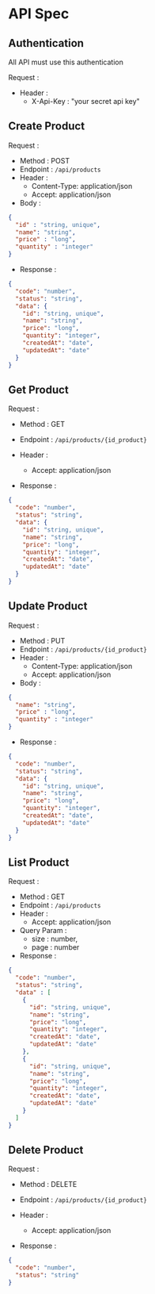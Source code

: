 # API Spec

## Authentication

All API must use this authentication

Request :
- Header :
  - X-Api-Key : "your secret api key"

## Create Product

Request :
- Method : POST
- Endpoint : `/api/products`
- Header :
  - Content-Type: application/json
  - Accept: application/json
- Body :

```json
{
  "id" : "string, unique",
  "name": "string",
  "price" : "long",
  "quantity" : "integer"
}
```

- Response :

```json
{
  "code": "number",
  "status": "string",
  "data": {
    "id": "string, unique",
    "name": "string",
    "price": "long",
    "quantity": "integer",
    "createdAt": "date",
    "updatedAt": "date"
  }
}
```

## Get Product

Request :
- Method : GET
- Endpoint : `/api/products/{id_product}`
- Header :
  - Accept: application/json

- Response :

```json
{
  "code": "number",
  "status": "string",
  "data": {
    "id": "string, unique",
    "name": "string",
    "price": "long",
    "quantity": "integer",
    "createdAt": "date",
    "updatedAt": "date"
  }
}
```

## Update Product

Request :
- Method : PUT  
- Endpoint : `/api/products/{id_product}`
- Header :
  - Content-Type: application/json
  - Accept: application/json
- Body :

```json
{
  "name": "string",
  "price" : "long",
  "quantity" : "integer"
}
```

- Response :

```json
{
  "code": "number",
  "status": "string",
  "data": {
    "id": "string, unique",
    "name": "string",
    "price": "long",
    "quantity": "integer",
    "createdAt": "date",
    "updatedAt": "date"
  }
}
```

## List Product

Request :
- Method : GET
- Endpoint : `/api/products`
- Header :
  - Accept: application/json
- Query Param :
  - size : number,
  - page : number
- Response :

```json
{
  "code": "number",
  "status": "string",
  "data" : [
    {
      "id": "string, unique",
      "name": "string",
      "price": "long",
      "quantity": "integer",
      "createdAt": "date",
      "updatedAt": "date"
    },
    {
      "id": "string, unique",
      "name": "string",
      "price": "long",
      "quantity": "integer",
      "createdAt": "date",
      "updatedAt": "date"
    }
  ]
}
```

## Delete Product

Request :
- Method : DELETE
- Endpoint : `/api/products/{id_product}`
- Header :
  - Accept: application/json

- Response :

```json
{
  "code": "number",
  "status": "string"
}
```